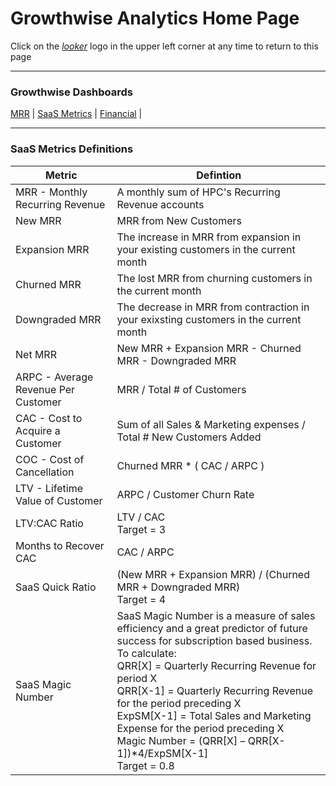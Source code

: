 # Growthwise Analytics Home Page
Click on the [_looker_](https://karbon.looker.com/projects/growthwise/files/growthwise_analytics_home_page.md) logo in the upper left corner at any time to return to this page
​

---

### Growthwise Dashboards


[MRR](https://karbon.looker.com/dashboards/18) | [SaaS Metrics](https://karbon.looker.com/dashboards/20) | [Financial](https://karbon.looker.com/dashboards/19) |


---

### SaaS Metrics Definitions

| Metric | Defintion |
| ------ | --------- |
| MRR - Monthly Recurring Revenue | A monthly sum of HPC's Recurring Revenue accounts |
| New MRR  | MRR from New Customers |
| Expansion MRR  | The increase in MRR from expansion in your existing customers in the current month |
| Churned MRR  | The lost MRR from churning customers in the current month |
| Downgraded MRR  | The decrease in MRR from contraction in your exixsting customers in the current month |
| Net MRR  | New MRR + Expansion MRR - Churned MRR - Downgraded MRR |
| ARPC - Average Revenue Per Customer | MRR / Total # of Customers |
| CAC - Cost to Acquire a Customer | Sum of all Sales & Marketing expenses / Total # New Customers Added |
| COC - Cost of Cancellation  | Churned MRR * ( CAC / ARPC ) |
| LTV - Lifetime Value of Customer  | ARPC / Customer Churn Rate |
| LTV:CAC Ratio  | LTV / CAC <br> Target = 3 |
| Months to Recover CAC  | CAC / ARPC |
| SaaS Quick Ratio | (New MRR + Expansion MRR) / (Churned MRR + Downgraded MRR) <br> Target = 4 |
| SaaS Magic Number | SaaS Magic Number  is a measure of sales efficiency and a great predictor of future success for subscription based business. <br> To calculate: <br> QRR[X] = Quarterly Recurring Revenue for period X <br> QRR[X-1] = Quarterly Recurring Revenue for the period preceding X <br> ExpSM[X-1] = Total Sales and Marketing Expense for the period preceding X <br> Magic Number = (QRR[X] – QRR[X-1])*4/ExpSM[X-1] <br> Target = 0.8 |
